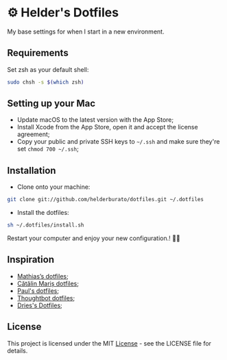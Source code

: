 # ⚙️ Helder's Dotfiles

My base settings for when I start in a new environment.

## Requirements

Set zsh as your default shell:

```bash
sudo chsh -s $(which zsh)
```

## Setting up your Mac

- Update macOS to the latest version with the App Store;
- Install Xcode from the App Store, open it and accept the license agreement;
- Copy your public and private SSH keys to `~/.ssh` and make sure they're set `chmod 700 ~/.ssh`;

## Installation

- Clone onto your machine:

```bash
git clone git://github.com/helderburato/dotfiles.git ~/.dotfiles
```

- Install the dotfiles:

```bash
sh ~/.dotfiles/install.sh
```

Restart your computer and enjoy your new configuration.! ✌🏻

## Inspiration

- [Mathias’s dotfiles](https://github.com/mathiasbynens/dotfiles);
- [Cătălin Mariș dotfiles](https://github.com/alrra/dotfiles);
- [Paul's dotfiles](https://github.com/paulirish/dotfiles);
- [Thoughtbot dotfiles](https://github.com/thoughtbot/dotfiles);
- [Dries's Dotfiles](https://github.com/driesvints/dotfiles);

## License

This project is licensed under the MIT [License](LICENSE) - see the LICENSE file for details.
